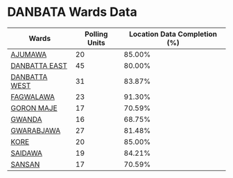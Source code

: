 
# DANBATA Wards Data

| Wards | Polling Units | Location Data Completion (%) |
| ---- | ----- | ------- |
| [AJUMAWA](./wards/4422-ajumawa) | 20 | 85.00% |
| [DANBATTA EAST](./wards/4423-danbatta-east) | 45 | 80.00% |
| [DANBATTA WEST](./wards/4424-danbatta-west) | 31 | 83.87% |
| [FAGWALAWA](./wards/4425-fagwalawa) | 23 | 91.30% |
| [GORON MAJE](./wards/4426-goron-maje) | 17 | 70.59% |
| [GWANDA](./wards/4427-gwanda) | 16 | 68.75% |
| [GWARABJAWA](./wards/4428-gwarabjawa) | 27 | 81.48% |
| [KORE](./wards/4429-kore) | 20 | 85.00% |
| [SAIDAWA](./wards/4430-saidawa) | 19 | 84.21% |
| [SANSAN](./wards/4431-sansan) | 17 | 70.59% |





